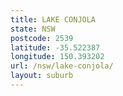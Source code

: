 ```yaml
---
title: LAKE CONJOLA
state: NSW
postcode: 2539
latitude: -35.522387
longitude: 150.393202
url: /nsw/lake-conjola/
layout: suburb
---
```

